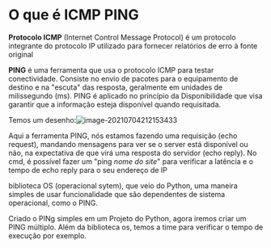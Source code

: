 # O que é ICMP PING

 

**Protocolo ICMP** (Internet Control Message Protocol) é um protocolo integrante do protocolo IP utilizado para fornecer relatórios de erro à fonte original

**PING** é uma ferramenta que usa o protocolo ICMP para testar conectividade. Consiste no envio de pacotes para o equipamento de destino e na "escuta" das resposta, geralmente em unidades de milissegundo (ms). PING é aplicado no princípio da Disponibilidade que visa garantir que a informação esteja disponível quando requisitada.

Temos um desenho:![image-20210704212153433](C:\Users\vinic\AppData\Roaming\Typora\typora-user-images\image-20210704212153433.png)

Aqui a ferramenta PING, nós estamos fazendo uma requisição (echo request), mandando mensagens para ver se o server está disponível ou não, na expectativa de que virá uma resposta do servidor (echo reply). No cmd, é possível fazer um "ping _nome do site_" para verificar a latência e o tempo de echo reply para o seu endereço de IP

biblioteca OS (operacional sytem), que veio do Python, uma maneira simples de usar funcionalidade que são dependentes de sistema operacional, como o PING.

Criado o PINg simples em um Projeto do Python, agora iremos criar um PING múltiplo. Além da biblioteca os, temos a time para verificar o tempo de execução por exemplo.

